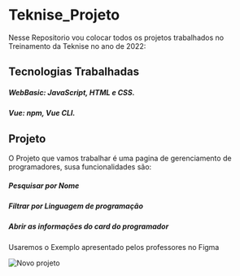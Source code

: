# Teknise_Projeto

Nesse Repositorio vou colocar todos os projetos trabalhados no Treinamento da Teknise no ano de 2022:

## Tecnologias Trabalhadas

##### WebBasic: JavaScript, HTML e CSS. 

##### Vue: npm, Vue CLI.



## Projeto

O Projeto que vamos trabalhar é uma pagina de gerenciamento de programadores, susa funcionalidades são:

##### Pesquisar por Nome
##### Filtrar por Linguagem de programação
##### Abrir as informações do card do programador

Usaremos o Exemplo apresentado pelos professores no Figma

![Novo projeto](https://user-images.githubusercontent.com/50261190/159029273-5061e7f7-f833-4c0b-959b-237fc95017f2.gif)
